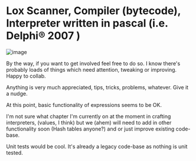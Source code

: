 # Lox Scanner, Compiler (bytecode), Interpreter written in pascal (i.e. Delphi® 2007 )

![image](https://github.com/derekdogg/Lox_Scanner/assets/135413966/13a6910e-09de-486d-85d5-9d581a90dada)


By the way, if you want to get involved feel free to do so. I know there's probably loads of things which need attention, tweaking or improving. Happy to collab. 

Anything is very much appreciated, tips, tricks, problems, whatever. Give it a nudge.

At this point, basic functionality of expressions seems to be OK. 

I'm not sure what chapter I'm currently on at the moment in crafting interpreters, (values, I think) but we (ahem) will need to add in other functionality soon (Hash tables anyone?) and or just improve 
existing code-base.

Unit tests would be cool. It's already a legacy code-base as nothing is unit tested.
